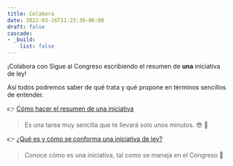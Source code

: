```yaml
---
title: Colabora
date: 2022-03-16T11:23:39-06:00
draft: false
cascade:
- _build:
    list: false
---
```


¡Colabora con Sigue al Congreso escribiendo el resumen de **una**
iniciativa de ley!

Así todos podremos saber de qué trata y qué propone en términos
sencillos de entender.

👉 [Cómo hacer el resumen de una iniciativa](/colabora/pasos/)

> Es una tarea muy sencilla que te llevará solo unos minutos. 😎 🏃

👉 [¿Qué es y cómo se conforma una iniciativa de ley?](/docs/iniciativa/)

> Conoce cómo es una iniciativa, tal como se maneja en el
>  Congreso 🧐

